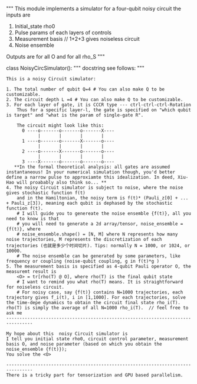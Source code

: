 """
This module implements a simulator for a four-qubit noisy circuit
the inputs are 
1. Initial_state rho0
2. Pulse params of each layers of controls 
3. Measurement basis   	// 1+2+3 gives noiseless circuit
4. Noise ensemble

Outputs are
<O> for all O and for all rho_S
"""


class NoisyCircSimulator():
	"""
 	docstring see follows:
 	"""
  
	This is a noisy Circuit simulator:

	1. The total number of qubit Q=4 # You can also make Q to be customizable. 
	2. The circuit depth L =4 # You can also make Q to be customizable. 
	3. For each layer of gate, it is CCCR type --- ctrl-ctrl-ctrl-Rotation
		Thus for a specific layer-l, the gate is specified on "which qubit is target" and "what is the param of single-gate R". 

		The circuit might look like this:
		  0 ----o-------o-------o-------X---- 
         	    |       |       |       |
   		  1 ----o-------o-------X-------o----
             	|       |       |       |
   		  2 ----o-------X-------o-------o---- 
             	|       |       |       |   
   		  3 ----X-------o-------o-------o---- 
	   **In the formal theoretical analysis: all gates are assumed instantaneous! In your numerical simulation though, you'd better define a narrow pulse to approxiamte this idealization. In deed, Xiu-Hao will proabably also think so... **
	4. The noisy Circuit simulator is subject to noise, where the noise gives stochastic function f(t)
		and in the Hamiltonian, the noisy term is f(t)* (Pauli_z[0] + ... + Pauli_z[3]), meaning each qubit is dephased by the stochastic function f(t).
		# I will guide you to genereate the noise ensemble {f(t)}, all you need to know is that
		# you will need to generate a 2d array/tensor, noise_ensemble =  {f(t)}, where 
		# noise_ensemble.shape() = [N, M] where N represents how many noise trajectories, M represents the discretization of each trajectories (也就是多少个时间切片). Tips: normally N = 1000, or 1024, or 10000.
		# The noise ensemble can be generated by some parameters, like frequency or coupling (noise-qubit coupling, g in f(t)*g )
	5. The measurement basis is specified as 4-qubit Pauli operator O, the measuremt result is 
		<O> = tr[rho(T) @ O], where rho(T) is the final qubit state
		# I want to remind you what rho(T) means. It is straightforward for noiseless circuit. 
		# For noisy case, say {f(t)} contains N=1000 trajectories, each trajectory gives f_i(t), i in [1,1000]. For each trajectories, solve the time-depe dynamics to obtain the circuit final state rho_i(T). rho(T) is simply the average of all N=1000 rho_i(T).  // feel free to ask me
	--------------------------------------------------------------------------------
	
	My hope about this 	noisy Circuit simulator is 
	I tell you initial state rho0, circuit control parameter, measurement basis O, and noise parameter (based on which you obtain the noise_ensemble {f(t)}); 
	You solve the <O>

	--------------------------------------------------------------------------------
	There is a tricky part for tensorization and GPU based parallelism. 

